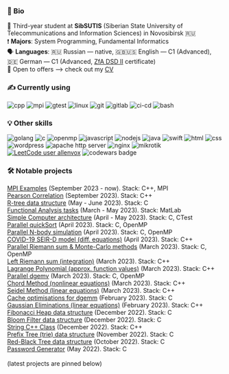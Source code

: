 ### 🔖  Bio
📖 Third-year student at **SibSUTIS** (Siberian State University of Telecommunications and Information Sciences) in Novosibirsk 🇷🇺
<br>
❗ **Majors**: System Programming, Fundamental Informatics
<br>
🗣 **Languages**: 🇷🇺 Russian — native, 🇬🇧🇺🇸 English — C1 (Advanced), 🇩🇪 German — C1 (Advanced, [ZfA DSD II](https://www.auslandsschulwesen.de/Webs/ZfA/DE/Deutsch-lernen/DSD/DSD-II/dsd-II_node.html) certificate)
<br>
👷 Open to offers —> check out my [CV](https://allenvox.github.io/docs/grigoryev-cv-2023-en.pdf)
<br>
### ✍  Currently using
![cpp](https://img.shields.io/badge/c++%20-%2300599C.svg?&style=flat&logo=c%2B%2B&ogoColor=white)
![mpi](https://img.shields.io/badge/-MPI%20-blue)
![gtest](https://img.shields.io/badge/-gtest-orange)
![linux](https://img.shields.io/badge/linux-FCC624?style=flat&logo=linux&logoColor=black)
![git](https://img.shields.io/badge/git%20-%23F05033.svg?&style=flat&logo=git&logoColor=white)
![gitlab](https://img.shields.io/badge/gitlab-%23181717.svg?style=flat&logo=gitlab&logoColor=white)
![ci-cd](https://img.shields.io/badge/CI/CD-%23121011.svg?style=flat&logo=github&logoColor=white)
![bash](https://img.shields.io/badge/shell_script%20-%23121011.svg?&style=flat&logo=gnu-bash&logoColor=white)
<br>
### 💡 Other skills
![golang](https://img.shields.io/badge/go-%2300ADD8.svg?&style=flat&logo=go&logoColor=white)
![c](https://img.shields.io/badge/c%20-%2300599C.svg?&style=flat&logo=c&logoColor=white)
![openmp](https://img.shields.io/badge/-OpenMP%20-blue)
![javascript](https://img.shields.io/badge/javascript%20-%23323330.svg?&style=flat&logo=javascript&logoColor=%23F7DF1E)
![nodejs](https://img.shields.io/badge/node.js%20-%2343853D.svg?&style=flat&logo=node.js&logoColor=white)
![java](https://img.shields.io/badge/java-%23ED8B00.svg?&style=flat&logo=java&logoColor=white)
![swift](https://img.shields.io/badge/swift-%23FA7343.svg?&style=flat&logo=swift&logoColor=white)
![html](https://img.shields.io/badge/html5%20-%23E34F26.svg?&style=flat&logo=html5&logoColor=white)
![css](https://img.shields.io/badge/css3%20-%231572B6.svg?&style=flat&logo=css3&logoColor=white)
![wordpress](https://img.shields.io/badge/wordpress-%23117AC9.svg?style=flat&logo=WordPress&logoColor=white)
![apache http server](https://img.shields.io/badge/Apache%20HTTP%20Server-%23D42029.svg?style=flat&logo=apache&logoColor=white)
![nginx](https://img.shields.io/badge/nginx-%23009639.svg?style=flat&logo=nginx&logoColor=white)
![mikrotik](https://img.shields.io/badge/-mikrotik-black)
<br>
[![LeetCode user allenvox](https://img.shields.io/badge/dynamic/json?style=flat&labelColor=black&color=%23ffa116&label=Solved&query=solvedOverTotal&url=https%3A%2F%2Fleetcode-badge.vercel.app%2Fapi%2Fusers%2Fallenvox&logo=leetcode&logoColor=yellow)](https://leetcode.com/allenvox/)
![codewars badge](https://www.codewars.com/users/allenvox/badges/small)
<br>
### 🛠 Notable projects
[MPI Examples](https://github.com/allenvox/mpi-examples) (September 2023 - now). Stack: C++, MPI<br>
[Pearson Correlation](https://github.com/allenvox/pearson-correlation) (September 2023). Stack: C++<br>
[R-tree data structure](https://github.com/allenvox/rtree) (May - June 2023). Stack: C<br>
[Functional Analysis tasks](https://github.com/allenvox/functional-analysis) (March - May 2023). Stack: MatLab<br>
[Simple Computer architecture](https://github.com/allenvox/simple-computer) (April - May 2023). Stack: C, CTest<br>
[Parallel quickSort](https://github.com/allenvox/task-parallelism) (April 2023). Stack: C, OpenMP<br>
[Parallel N-body simulation](https://github.com/allenvox/n-body) (April 2023). Stack: C, OpenMP<br>
[COVID-19 SEIR-D model (diff. equations)](https://github.com/allenvox/seird-model) (April 2023). Stack: C++<br>
[Parallel Riemann sum & Monte-Carlo methods](https://github.com/allenvox/parallel-integration) (March 2023). Stack: C, OpenMP<br>
[Left Riemann sum (integration)](https://github.com/allenvox/left-riemann-sum) (March 2023). Stack: C++<br>
[Lagrange Polynomial (approx. function values)](https://github.com/allenvox/lagrange-polynomial) (March 2023). Stack: C++<br>
[Parallel dgemv](https://github.com/allenvox/dgemv) (March 2023). Stack: C, OpenMP<br>
[Chord Method (nonlinear equations)](https://github.com/allenvox/chord-method) (March 2023). Stack: C++<br>
[Seidel Method (linear equations)](https://github.com/allenvox/seidel-method) (March 2023). Stack: C++<br>
[Cache optimisations for dgemm](https://github.com/allenvox/cache-dgemm) (February 2023). Stack: C<br>
[Gaussian Eliminations (linear equations)](https://github.com/allenvox/gaussian-eliminations) (February 2023). Stack: C++<br>
[Fibonacci Heap data structure](https://github.com/allenvox/fibonacci-heap) (December 2022). Stack: C<br>
[Bloom Filter data structure](https://github.com/allenvox/bloom-filter) (December 2022). Stack: C<br>
[String C++ Class](https://github.com/allenvox/string) (December 2022). Stack: C++<br>
[Prefix Tree (trie) data structure](https://github.com/allenvox/prefix-tree) (November 2022). Stack: C<br>
[Red-Black Tree data structure](https://github.com/allenvox/red-black-tree) (October 2022). Stack: C<br>
[Password Generator](https://github.com/allenvox/pawg) (May 2022). Stack: C<br>
<br>
(latest projects are pinned below)
